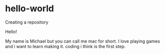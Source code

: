 # hello-world
Creating a repository

Hello!

My name is Michael but you can call me mac for short.
I love playing games and i want to learn making it. coding i think is the first step.

